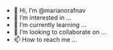- 👋 Hi, I’m @marianorafnav
- 👀 I’m interested in ...
- 🌱 I’m currently learning ...
- 💞️ I’m looking to collaborate on ...
- 📫 How to reach me ...

<!---
marianorafnav/marianorafnav is a ✨ special ✨ repository because its `README.md` (this file) appears on your GitHub profile.
You can click the Preview link to take a look at your changes.
--->

